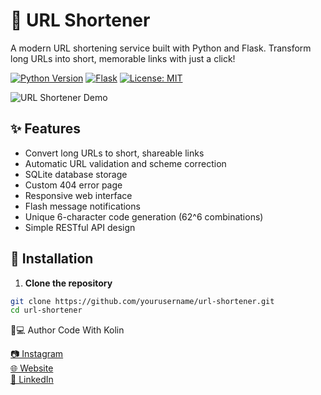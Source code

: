 # 🔗 URL Shortener

A modern URL shortening service built with Python and Flask. Transform long URLs into short, memorable links with just a click!

[![Python Version](https://img.shields.io/badge/python-3.8%2B-blue.svg)](https://www.python.org/)
[![Flask](https://img.shields.io/badge/flask-2.0%2B-green.svg)](https://flask.palletsprojects.com/)
[![License: MIT](https://img.shields.io/badge/License-MIT-yellow.svg)](https://opensource.org/licenses/MIT)

![URL Shortener Demo](screenshots/demo.gif) <!-- Add your own screenshot/gif later -->

## ✨ Features

- Convert long URLs to short, shareable links
- Automatic URL validation and scheme correction
- SQLite database storage
- Custom 404 error page
- Responsive web interface
- Flash message notifications
- Unique 6-character code generation (62^6 combinations)
- Simple RESTful API design

## 🚀 Installation

1. **Clone the repository**
```bash
git clone https://github.com/yourusername/url-shortener.git
cd url-shortener
```

👨💻 Author
Code With Kolin

[📷 Instagram](https://www.instagram.com/codewithkolin/)\
[🌐 Website](https://www.codewithkolin.com/)\
[💼 LinkedIn](https://linkedin.com/in/codewithkolin)